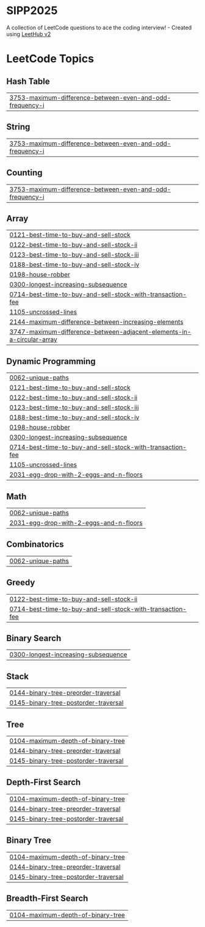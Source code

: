 # SIPP2025
A collection of LeetCode questions to ace the coding interview! - Created using [LeetHub v2](https://github.com/arunbhardwaj/LeetHub-2.0)

<!---LeetCode Topics Start-->
# LeetCode Topics
## Hash Table
|  |
| ------- |
| [3753-maximum-difference-between-even-and-odd-frequency-i](https://github.com/sarthakshishodia20/SIPP2025/tree/master/3753-maximum-difference-between-even-and-odd-frequency-i) |
## String
|  |
| ------- |
| [3753-maximum-difference-between-even-and-odd-frequency-i](https://github.com/sarthakshishodia20/SIPP2025/tree/master/3753-maximum-difference-between-even-and-odd-frequency-i) |
## Counting
|  |
| ------- |
| [3753-maximum-difference-between-even-and-odd-frequency-i](https://github.com/sarthakshishodia20/SIPP2025/tree/master/3753-maximum-difference-between-even-and-odd-frequency-i) |
## Array
|  |
| ------- |
| [0121-best-time-to-buy-and-sell-stock](https://github.com/sarthakshishodia20/SIPP2025/tree/master/0121-best-time-to-buy-and-sell-stock) |
| [0122-best-time-to-buy-and-sell-stock-ii](https://github.com/sarthakshishodia20/SIPP2025/tree/master/0122-best-time-to-buy-and-sell-stock-ii) |
| [0123-best-time-to-buy-and-sell-stock-iii](https://github.com/sarthakshishodia20/SIPP2025/tree/master/0123-best-time-to-buy-and-sell-stock-iii) |
| [0188-best-time-to-buy-and-sell-stock-iv](https://github.com/sarthakshishodia20/SIPP2025/tree/master/0188-best-time-to-buy-and-sell-stock-iv) |
| [0198-house-robber](https://github.com/sarthakshishodia20/SIPP2025/tree/master/0198-house-robber) |
| [0300-longest-increasing-subsequence](https://github.com/sarthakshishodia20/SIPP2025/tree/master/0300-longest-increasing-subsequence) |
| [0714-best-time-to-buy-and-sell-stock-with-transaction-fee](https://github.com/sarthakshishodia20/SIPP2025/tree/master/0714-best-time-to-buy-and-sell-stock-with-transaction-fee) |
| [1105-uncrossed-lines](https://github.com/sarthakshishodia20/SIPP2025/tree/master/1105-uncrossed-lines) |
| [2144-maximum-difference-between-increasing-elements](https://github.com/sarthakshishodia20/SIPP2025/tree/master/2144-maximum-difference-between-increasing-elements) |
| [3747-maximum-difference-between-adjacent-elements-in-a-circular-array](https://github.com/sarthakshishodia20/SIPP2025/tree/master/3747-maximum-difference-between-adjacent-elements-in-a-circular-array) |
## Dynamic Programming
|  |
| ------- |
| [0062-unique-paths](https://github.com/sarthakshishodia20/SIPP2025/tree/master/0062-unique-paths) |
| [0121-best-time-to-buy-and-sell-stock](https://github.com/sarthakshishodia20/SIPP2025/tree/master/0121-best-time-to-buy-and-sell-stock) |
| [0122-best-time-to-buy-and-sell-stock-ii](https://github.com/sarthakshishodia20/SIPP2025/tree/master/0122-best-time-to-buy-and-sell-stock-ii) |
| [0123-best-time-to-buy-and-sell-stock-iii](https://github.com/sarthakshishodia20/SIPP2025/tree/master/0123-best-time-to-buy-and-sell-stock-iii) |
| [0188-best-time-to-buy-and-sell-stock-iv](https://github.com/sarthakshishodia20/SIPP2025/tree/master/0188-best-time-to-buy-and-sell-stock-iv) |
| [0198-house-robber](https://github.com/sarthakshishodia20/SIPP2025/tree/master/0198-house-robber) |
| [0300-longest-increasing-subsequence](https://github.com/sarthakshishodia20/SIPP2025/tree/master/0300-longest-increasing-subsequence) |
| [0714-best-time-to-buy-and-sell-stock-with-transaction-fee](https://github.com/sarthakshishodia20/SIPP2025/tree/master/0714-best-time-to-buy-and-sell-stock-with-transaction-fee) |
| [1105-uncrossed-lines](https://github.com/sarthakshishodia20/SIPP2025/tree/master/1105-uncrossed-lines) |
| [2031-egg-drop-with-2-eggs-and-n-floors](https://github.com/sarthakshishodia20/SIPP2025/tree/master/2031-egg-drop-with-2-eggs-and-n-floors) |
## Math
|  |
| ------- |
| [0062-unique-paths](https://github.com/sarthakshishodia20/SIPP2025/tree/master/0062-unique-paths) |
| [2031-egg-drop-with-2-eggs-and-n-floors](https://github.com/sarthakshishodia20/SIPP2025/tree/master/2031-egg-drop-with-2-eggs-and-n-floors) |
## Combinatorics
|  |
| ------- |
| [0062-unique-paths](https://github.com/sarthakshishodia20/SIPP2025/tree/master/0062-unique-paths) |
## Greedy
|  |
| ------- |
| [0122-best-time-to-buy-and-sell-stock-ii](https://github.com/sarthakshishodia20/SIPP2025/tree/master/0122-best-time-to-buy-and-sell-stock-ii) |
| [0714-best-time-to-buy-and-sell-stock-with-transaction-fee](https://github.com/sarthakshishodia20/SIPP2025/tree/master/0714-best-time-to-buy-and-sell-stock-with-transaction-fee) |
## Binary Search
|  |
| ------- |
| [0300-longest-increasing-subsequence](https://github.com/sarthakshishodia20/SIPP2025/tree/master/0300-longest-increasing-subsequence) |
## Stack
|  |
| ------- |
| [0144-binary-tree-preorder-traversal](https://github.com/sarthakshishodia20/SIPP2025/tree/master/0144-binary-tree-preorder-traversal) |
| [0145-binary-tree-postorder-traversal](https://github.com/sarthakshishodia20/SIPP2025/tree/master/0145-binary-tree-postorder-traversal) |
## Tree
|  |
| ------- |
| [0104-maximum-depth-of-binary-tree](https://github.com/sarthakshishodia20/SIPP2025/tree/master/0104-maximum-depth-of-binary-tree) |
| [0144-binary-tree-preorder-traversal](https://github.com/sarthakshishodia20/SIPP2025/tree/master/0144-binary-tree-preorder-traversal) |
| [0145-binary-tree-postorder-traversal](https://github.com/sarthakshishodia20/SIPP2025/tree/master/0145-binary-tree-postorder-traversal) |
## Depth-First Search
|  |
| ------- |
| [0104-maximum-depth-of-binary-tree](https://github.com/sarthakshishodia20/SIPP2025/tree/master/0104-maximum-depth-of-binary-tree) |
| [0144-binary-tree-preorder-traversal](https://github.com/sarthakshishodia20/SIPP2025/tree/master/0144-binary-tree-preorder-traversal) |
| [0145-binary-tree-postorder-traversal](https://github.com/sarthakshishodia20/SIPP2025/tree/master/0145-binary-tree-postorder-traversal) |
## Binary Tree
|  |
| ------- |
| [0104-maximum-depth-of-binary-tree](https://github.com/sarthakshishodia20/SIPP2025/tree/master/0104-maximum-depth-of-binary-tree) |
| [0144-binary-tree-preorder-traversal](https://github.com/sarthakshishodia20/SIPP2025/tree/master/0144-binary-tree-preorder-traversal) |
| [0145-binary-tree-postorder-traversal](https://github.com/sarthakshishodia20/SIPP2025/tree/master/0145-binary-tree-postorder-traversal) |
## Breadth-First Search
|  |
| ------- |
| [0104-maximum-depth-of-binary-tree](https://github.com/sarthakshishodia20/SIPP2025/tree/master/0104-maximum-depth-of-binary-tree) |
<!---LeetCode Topics End-->